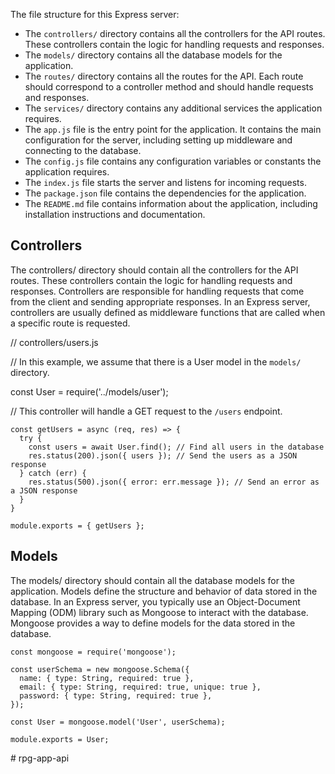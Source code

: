The file structure for this Express server:

- The `controllers/` directory contains all the controllers for the API routes. These controllers contain the logic for handling requests and responses.
- The `models/` directory contains all the database models for the application.
- The `routes/` directory contains all the routes for the API. Each route should correspond to a controller method and should handle requests and responses.
- The `services/` directory contains any additional services the application requires.
- The `app.js` file is the entry point for the application. It contains the main configuration for the server, including setting up middleware and connecting to the database.
- The `config.js` file contains any configuration variables or constants the application requires.
- The `index.js` file starts the server and listens for incoming requests.
- The `package.json` file contains the dependencies for the application.
- The `README.md` file contains information about the application, including installation instructions and documentation.

## Controllers

The controllers/ directory should contain all the controllers for the API routes. These controllers contain the logic for handling requests and responses. Controllers are responsible for handling requests that come from the client and sending appropriate responses. In an Express server, controllers are usually defined as middleware functions that are called when a specific route is requested.

// controllers/users.js

// In this example, we assume that there is a User model in the `models/` directory.

const User = require('../models/user');

// This controller will handle a GET request to the `/users` endpoint.

```
const getUsers = async (req, res) => {
  try {
    const users = await User.find(); // Find all users in the database
    res.status(200).json({ users }); // Send the users as a JSON response
  } catch (err) {
    res.status(500).json({ error: err.message }); // Send an error as a JSON response
  }
}

module.exports = { getUsers };
```

## Models

The models/ directory should contain all the database models for the application. Models define the structure and behavior of data stored in the database. In an Express server, you typically use an Object-Document Mapping (ODM) library such as Mongoose to interact with the database. Mongoose provides a way to define models for the data stored in the database.

```
const mongoose = require('mongoose');

const userSchema = new mongoose.Schema({
  name: { type: String, required: true },
  email: { type: String, required: true, unique: true },
  password: { type: String, required: true },
});

const User = mongoose.model('User', userSchema);

module.exports = User;
```
#   r p g - a p p - a p i  
 